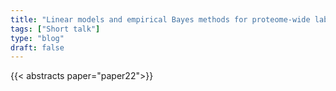 ```yaml
---
title: "Linear models and empirical Bayes methods for proteome-wide label-free quantification and differential expression in mass spectrometry-based proteomics experiments"
tags: ["Short talk"]
type: "blog"
draft: false
---
```


{{< abstracts paper="paper22">}}


